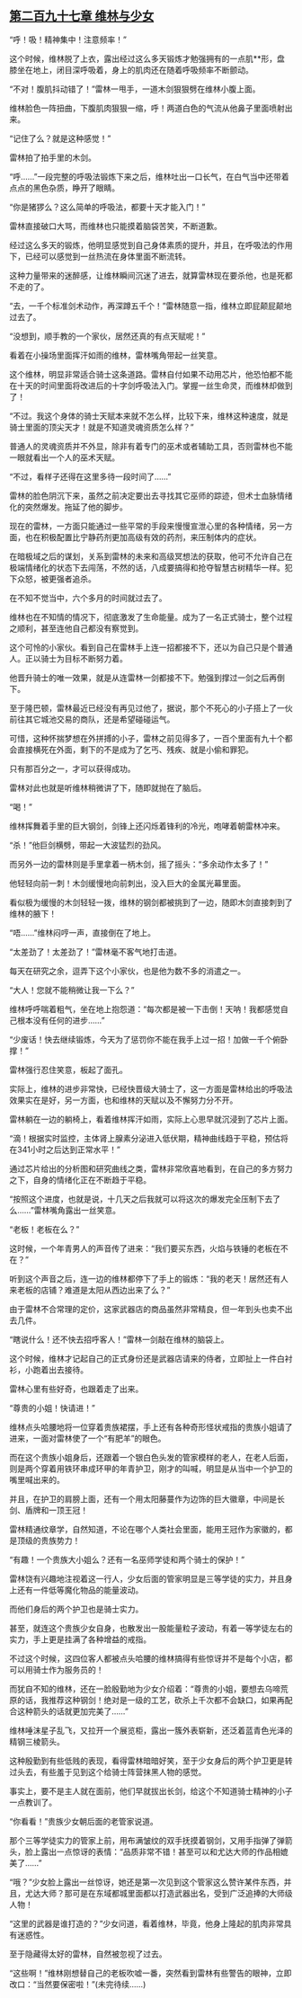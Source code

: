 ## [第二百九十七章 维林与少女](https://www.xxbiquge.com/11_11222/8859459.html)


  “呼！吸！精神集中！注意频率！”

  这个时候，维林脱了上衣，露出经过这么多天锻炼才勉强拥有的一点肌**形，盘膝坐在地上，闭目深呼吸着，身上的肌肉还在随着呼吸频率不断颤动。

  “不对！腹肌抖动错了！”雷林一甩手，一道木剑狠狠劈在维林小腹上面。

  维林脸色一阵扭曲，下腹肌肉狠狠一缩，呼！两道白色的气流从他鼻子里面喷射出来。

  “记住了么？就是这种感觉！”

  雷林拍了拍手里的木剑。

  “呼……”一段完整的呼吸法锻炼下来之后，维林吐出一口长气，在白气当中还带着点点的黑色杂质，睁开了眼睛。

  “你是猪猡么？这么简单的呼吸法，都要十天才能入门！”

  雷林直接破口大骂，而维林也只能摸着脑袋苦笑，不断道歉。

  经过这么多天的锻炼，他明显感觉到自己身体素质的提升，并且，在呼吸法的作用下，已经可以感觉到一丝热流在身体里面不断流转。

  这种力量带来的迷醉感，让维林瞬间沉迷了进去，就算雷林现在要杀他，也是死都不走的了。

  “去，一千个标准剑术动作，再深蹲五千个！”雷林随意一指，维林立即屁颠屁颠地过去了。

  “没想到，顺手教的一个家伙，居然还真的有点天赋呢！”

  看着在小操场里面挥汗如雨的维林，雷林嘴角带起一丝笑意。

  这个维林，明显非常适合骑士这条道路。雷林自付如果不动用芯片，他恐怕都不能在十天的时间里面将改进后的十字剑呼吸法入门。掌握一丝生命灵，而维林却做到了！

  “不过。我这个身体的骑士天赋本来就不怎么样，比较下来，维林这种速度，就是骑士里面的顶尖天才！就是不知道灵魂资质怎么样？”

  普通人的灵魂资质并不外显，除非有着专门的巫术或者辅助工具，否则雷林也不能一眼就看出一个人的巫术天赋。

  “不过，看样子还得在这里多待一段时间了……”

  雷林的脸色阴沉下来，虽然之前决定要出去寻找其它巫师的踪迹，但术士血脉情绪化的突然爆发。拖延了他的脚步。

  现在的雷林，一方面只能通过一些平常的手段来慢慢宣泄心里的各种情绪，另一方面，也在积极配置比宁静药剂更加高级有效的药剂，来压制体内的症状。

  在暗极域之后的谋划，关系到雷林的未来和高级冥想法的获取，他可不允许自己在极端情绪化的状态下去闯荡，不然的话，八成要搞得和抢夺智慧古树精华一样。犯下众怒，被更强者追杀。

  在不知不觉当中，六个多月的时间就过去了。

  维林也在不知情的情况下，彻底激发了生命能量。成为了一名正式骑士，整个过程之顺利，甚至连他自己都没有察觉到。

  这个可怜的小家伙。看到自己在雷林手上连一招都接不下，还以为自己只是个普通人。正以骑士为目标不断努力着。

  他晋升骑士的唯一效果，就是从连雷林一剑都接不下。勉强到撑过一剑之后再倒下。

  至于隆巴顿，雷林最近已经没有再见过他了，据说，那个不死心的小子搭上了一伙前往其它城池交易的商队，还是希望碰碰运气。

  可惜，这种怀揣梦想在外拼搏的小子，雷林之前见得多了，一百个里面有九十个都会直接横死在外面，剩下的不是成为了乞丐、残疾、就是小偷和罪犯。

  只有那百分之一，才可以获得成功。

  雷林对此也就是听维林稍微讲了下，随即就抛在了脑后。

  “喝！”

  维林挥舞着手里的巨大钢剑，剑锋上还闪烁着锋利的冷光，咆哮着朝雷林冲来。

  “杀！”他巨剑横劈，带起一大波猛烈的劲风。

  而另外一边的雷林则是手里拿着一柄木剑，摇了摇头：“多余动作太多了！”

  他轻轻向前一刺！木剑缓慢地向前刺出，没入巨大的金属光幕里面。

  看似极为缓慢的木剑轻轻一拨，维林的钢剑都被挑到了一边，随即木剑直接刺到了维林的腋下！

  “唔……”维林闷哼一声，直接倒在了地上。

  “太差劲了！太差劲了！”雷林毫不客气地打击道。

  每天在研究之余，逗弄下这个小家伙，也是他为数不多的消遣之一。

  “大人！您就不能稍微让我一下么？”

  维林呼呼喘着粗气，坐在地上抱怨道：“每次都是被一下击倒！天呐！我都感觉自己根本没有任何的进步……”

  “少废话！快去继续锻炼，今天为了惩罚你不能在我手上过一招！加做一千个俯卧撑！”

  雷林强行忍住笑意，板起了面孔。

  实际上，维林的进步非常快，已经快晋级大骑士了，这一方面是雷林给出的呼吸法效果实在是好，另一方面，也和维林的天赋以及不懈努力分不开。

  雷林躺在一边的躺椅上，看着维林挥汗如雨，实际上心思早就沉浸到了芯片上面。

  “滴！根据实时监控，主体肾上腺素分泌进入低伏期，精神曲线趋于平稳，预估将在341小时之后达到正常水平！”

  通过芯片给出的分析图和研究曲线之类，雷林非常欣喜地看到，在自己的多方努力之下，自身的情绪化正在不断趋于平稳。

  “按照这个进度，也就是说，十几天之后我就可以将这次的爆发完全压制下去了么……”雷林嘴角露出一丝笑意。

  “老板！老板在么？”

  这时候，一个年青男人的声音传了进来：“我们要买东西，火焰与铁锤的老板在不在？”

  听到这个声音之后，连一边的维林都停下了手上的锻炼：“我的老天！居然还有人来老板的店铺？难道是太阳从西边出来了么？”

  由于雷林不合常理的定价，这家武器店的商品虽然非常精良，但一年到头也卖不出去几件。

  “瞎说什么！还不快去招呼客人！”雷林一剑敲在维林的脑袋上。

  这个时候，维林才记起自己的正式身份还是武器店请来的侍者，立即扯上一件白衬衫，小跑着出去接待。

  雷林心里有些好奇，也跟着走了出来。

  “尊贵的小姐！快请进！”

  维林点头哈腰地将一位穿着贵族裙摆，手上还有各种奇形怪状戒指的贵族小姐请了进来，一面对雷林使了一个“有肥羊”的眼色。

  而在这个贵族小姐身后，还跟着一个银白色头发的管家模样的老人，在老人后面，则是两个穿着用铁环串成环甲的年青护卫，刚才的叫喊，明显是从当中一个护卫的嘴里喊出来的。

  并且，在护卫的肩膀上面，还有一个用太阳藤蔓作为边饰的巨大徽章，中间是长剑、盾牌和一顶王冠！

  雷林精通纹章学，自然知道，不论在哪个人类社会里面，能用王冠作为家徽的，都是顶级的贵族势力！

  “有趣！一个贵族大小姐么？还有一名巫师学徒和两个骑士的保护！”

  雷林饶有兴趣地注视着这一行人，少女后面的管家明显是三等学徒的实力，并且身上还有一件低等魔化物品的能量波动。

  而他们身后的两个护卫也是骑士实力。

  甚至，就连这个贵族少女自身，也散发出一股能量粒子波动，有着一等学徒左右的实力，手上更是挂满了各种增益的戒指。

  不过这个时候，这四位客人都被点头哈腰的维林搞得有些惊讶并不是每个小店，都可以用骑士作为服务员的！

  而犹自不知的维林，还在一脸殷勤地为少女介绍着：“尊贵的小姐，要想去乌啼荒原的话，我推荐这种钢剑！绝对是一级的工艺，砍杀上千次都不会缺口，如果再配合这种箭头的话就更加完美了……”

  维林唾沫星子乱飞，又拉开一个展览柜，露出一簇外表崭新，还泛着蓝青色光泽的精钢三棱箭头。

  这种殷勤到有些低贱的表现，看得雷林暗暗好笑，至于少女身后的两个护卫更是转过头去，有些羞于见到这个给骑士阵营抹黑人物的感觉。

  事实上，要不是主人就在面前，他们早就拔出长剑，给这个不知道骑士精神的小子一点教训了。

  “你看看！”贵族少女朝后面的老管家说道。

  那个三等学徒实力的管家上前，用布满皱纹的双手抚摸着钢剑，又用手指弹了弹箭头，脸上露出一点惊讶的表情：“品质非常不错！甚至可以和尤达大师的作品相媲美了……”

  “哦？”少女脸上露出一丝惊讶，她还是第一次见到这个管家这么赞许某件东西，并且，尤达大师？那可是在东域都城里面都以打造武器出名，受到广泛追捧的大师级人物！

  “这里的武器是谁打造的？”少女问道，看着维林，毕竟，他身上隆起的肌肉非常具有迷惑性。

  至于隐藏得太好的雷林，自然被忽视了过去。

  “这些啊！”维林刚想替自己的老板吹嘘一番，突然看到雷林有些警告的眼神，立即改口：“当然要保密啦！”(未完待续……)
